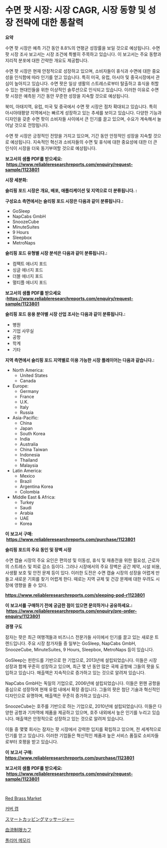 <p><h1>수면 팟 시장: 시장 CAGR, 시장 동향 및 성장 전략에 대한 통찰력</h1></p><p><strong>요약</strong></p>
<p><p>수면 팟 시장은 예측 기간 동안 8.8%의 연평균 성장률을 보일 것으로 예상됩니다. 수면 팟 시장 조사 보고서는 시장 조건에 특별히 주목하고 있습니다. 이 보고서는 주요 동향과 지리적 분포에 대한 간략한 개요도 제공합니다.</p><p>수면 팟 시장은 현재 안정적으로 성장하고 있으며, 소비자들이 휴식과 수면에 대한 중요성을 인식함에 따라 인기를 얻고 있습니다. 특히 미국, 유럽, 아시아 및 중국시장에서 관심이 높아지고 있습니다. 수면 팟은 일상 생활의 스트레스로부터 탈출하고 휴식을 취할 수 있는 현대인들을 위한 이상적인 솔루션으로 인식되고 있습니다. 이러한 이유로 수면 팟 시장은 예측된 기간 동안 꾸준한 성장을 지속할 것으로 예상됩니다.</p><p>북미, 아태지역, 유럽, 미국 및 중국에서 수면 팟 시장은 점차 확대되고 있습니다. 특히 아시아태평양 지역에서는 빠르게 성장하고 있는 추세를 보이고 있습니다. 다양한 기능과 디자인을 갖춘 수면 팟이 소비자들 사이에서 큰 인기를 끌고 있으며, 수요가 계속해서 늘어날 것으로 전망됩니다.</p><p>수면 팟 시장은 긍정적인 전망을 가지고 있으며, 기간 동안 안정적인 성장을 지속할 것으로 예상됩니다. 지속적인 혁신과 소비자들의 수면 및 휴식에 대한 중요성에 대한 더 큰 인식이 시장을 더욱 동기부여할 것으로 예상됩니다.</p></p>
<p><strong>보고서의 샘플 PDF를 받으세요: &nbsp;<a href="https://www.reliableresearchreports.com/enquiry/request-sample/1123801">https://www.reliableresearchreports.com/enquiry/request-sample/1123801</a></strong></p>
<p><strong>시장 세분화:</strong></p>
<p><strong> 슬리핑 포드 시장은 개요, 배포, 애플리케이션 및 지역으로 더 분류됩니다. :</strong></p>
<p><strong>구성요소 측면에서는 슬리핑 포드 시장은 다음과 같이 분류됩니다.:</strong></p>
<p><ul><li>GoSleep</li><li>NapCabs GmbH</li><li>SnoozeCube</li><li>MinuteSuites</li><li>9 Hours</li><li>Sleepbox</li><li>MetroNaps</li></ul></p>
<p><strong> 슬리핑 포드 유형별 시장 분석은 다음과 같이 분류됩니다.:</strong></p>
<p><ul><li>컴팩트 에너지 포드</li><li>싱글 에너지 포드</li><li>더블 에너지 포드</li><li>멀티플 에너지 포드</li></ul></p>
<p><strong>보고서의 샘플 PDF를 받으세요 :<a href="https://www.reliableresearchreports.com/enquiry/request-sample/1123801">https://www.reliableresearchreports.com/enquiry/request-sample/1123801</a></strong></p>
<p><strong> 슬리핑 포드 응용 분야별 시장 산업 조사는 다음과 같이 분류됩니다.:</strong></p>
<p><ul><li>병원</li><li>기업 사무실</li><li>공항</li><li>학계</li><li>기타</li></ul></p>
<p><strong>지역 측면에서 슬리핑 포드 지역별로 이용 가능한 시장 플레이어는 다음과 같습니다.:</strong></p>
<p><ul>
    <li>
        North America:
        <ul>
            <li>United States</li>
            <li>Canada</li>
        </ul>
    </li>
    <li>
        Europe:
        <ul>
            <li>Germany</li>
            <li>France</li>
            <li>U.K.</li>
            <li>Italy</li>
            <li>Russia</li>
        </ul>
    </li>
    <li>
        Asia-Pacific:
        <ul>
            <li>China</li>
            <li>Japan</li>
            <li>South Korea</li>
            <li>India</li>
            <li>Australia</li>
            <li>China Taiwan</li>
            <li>Indonesia</li>
            <li>Thailand</li>
            <li>Malaysia</li>
        </ul>
    </li>
    <li>
        Latin America:
        <ul>
            <li>Mexico</li>
            <li>Brazil</li>
            <li>Argentina Korea</li>
            <li>Colombia</li>
        </ul>
    </li>
    <li>
        Middle East & Africa:
        <ul>
            <li>Turkey</li>
            <li>Saudi</li>
            <li>Arabia</li>
            <li>UAE</li>
            <li>Korea</li>
        </ul>
    </li>
    </ul></p>
<p><strong>이 보고서 구매: &nbsp;<a href="https://www.reliableresearchreports.com/purchase/1123801">https://www.reliableresearchreports.com/purchase/1123801</a></strong></p>
<p><strong>슬리핑 포드의 주요 동인 및 장벽 시장</strong></p>
<p><p>수면 캡슐 시장의 주요 요인은 편의성 및 이동성, 휴식 및 재충전을 위한 필요성, 근로자의 스트레스 및 피로 감소 등이다. 그러나 시장에서의 주요 장벽은 공간 제약, 시설 비용, 사생활 보호 및 안전 문제 등이 있다. 이러한 도전은 수면 캡슐 시장의 성장을 어렵게 만들고 새로운 기회를 찾기 어렵게 한다. 때로는 지역 규제 및 건강 문제에 대한 우려도 시장에 영향을 줄 수 있다.</p></p>
<p><strong><a href="https://www.reliableresearchreports.com/sleeping-pod-r1123801">https://www.reliableresearchreports.com/sleeping-pod-r1123801</a></strong></p>
<p><strong>이 보고서를 구매하기 전에 궁금한 점이 있으면 문의하거나 공유하세요.: &nbsp;<a href="https://www.reliableresearchreports.com/enquiry/pre-order-enquiry/1123801">https://www.reliableresearchreports.com/enquiry/pre-order-enquiry/1123801</a></strong></p>
<p><strong>경쟁 구도</strong></p>
<p><p>잠자는 팟은 최근 여행객들과 비즈니스 전문가들 사이에서 인기를 끌고 있는 새로운 트렌드입니다. 주요 시장 참가자들 중 일부는 GoSleep, NapCabs GmbH, SnoozeCube, MinuteSuites, 9 Hours, Sleepbox, MetroNaps 등이 있습니다. </p><p>GoSleep는 핀란드를 기반으로 한 기업으로, 2013년에 설립되었습니다. 이들은 시장 성장과 함께 꾸준히 성장하고 있으며, 최근 몇 년 동안 많은 국제 공항에 그들의 팟을 도입하고 있습니다. 매출액은 지속적으로 증가하고 있는 것으로 알려져 있습니다.</p><p>NapCabs GmbH는 독일의 기업으로, 2006년에 설립되었습니다. 이들은 뮌헨 공항을 중심으로 성장하여 현재 유럽 내에서 확장 중입니다. 그들의 팟은 첨단 기술과 혁신적인 디자인으로 유명하며, 매출액은 꾸준히 증가하고 있습니다.</p><p>SnoozeCube는 호주를 기반으로 하는 기업으로, 2010년에 설립되었습니다. 이들은 다양한 공항과 기차역에 제품을 제공하고 있으며, 호주 내외에서 높은 인기를 누리고 있습니다. 매출액은 안정적으로 성장하고 있는 것으로 알려져 있습니다.</p><p>이들 중 몇몇 회사는 잠자는 팟 시장에서 강력한 입지를 확립하고 있으며, 전 세계적으로 인기를 얻고 있습니다. 이러한 기업들은 혁신적인 제품과 높은 서비스 품질로 소비자들로부터 호평을 받고 있습니다.</p></p>
<p><strong>이 보고서 구매: &nbsp; <a href="https://www.reliableresearchreports.com/purchase/1123801">https://www.reliableresearchreports.com/purchase/1123801</a></strong></p>
<p><strong>보고서의 샘플 PDF를 받으세요: &nbsp;<a href="https://www.reliableresearchreports.com/enquiry/request-sample/1123801">https://www.reliableresearchreports.com/enquiry/request-sample/1123801</a></strong><strong></strong></p>
<p>&nbsp;</p>
<p><p><a href="https://issuu.com/reportprime-2/docs/red-brass-market-size-2030.pptx">Red Brass Market</a></p><p><a href="https://github.com/WilburKihn5676/Market-Research-Report-List-1/blob/main/806982824485.md">커버 캡</a></p><p><a href="https://github.com/cbigkbh02719/Market-Research-Report-List-1/blob/main/170850826389.md">スマートカッピングマッサージャー</a></p><p><a href="https://github.com/ReganWisoky2023/Market-Research-Report-List-1/blob/main/646223026390.md">血流制限カフ</a></p><p><a href="https://github.com/vseigx30c9a1j/Market-Research-Report-List-1/blob/main/154234524484.md">폴리머 메모리</a></p></p>